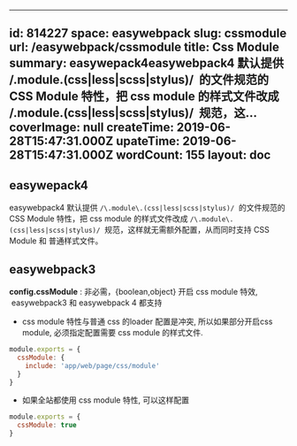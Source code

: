 
---
id: 814227
space: easywebpack
slug: cssmodule
url: /easywebpack/cssmodule
title: Css Module
summary: easywepack4easywebpack4 默认提供 /\.module\.(css|less|scss|stylus)/  的文件规范的 CSS Module 特性，把 css module 的样式文件改成 /\.module\.(css|less|scss|stylus)/  规范，这...
coverImage: null
createTime: 2019-06-28T15:47:31.000Z 
upateTime: 2019-06-28T15:47:31.000Z
wordCount: 155
layout: doc
---

## easywepack4

easywebpack4 默认提供 `/\.module\.(css|less|scss|stylus)/`  的文件规范的 CSS Module 特性，把 css module 的样式文件改成 `/\.module\.(css|less|scss|stylus)/`  规范，这样就无需额外配置，从而同时支持 CSS Module 和 普通样式文件。


## easywebpack3

**config.cssModule** : 非必需，{boolean,object} 开启 css module 特效,  easywebpack3 和 easywebpack 4 都支持

- css module 特性与普通 css 的loader 配置是冲突, 所以如果部分开启css module, 必须指定配置需要 css module 的样式文件.


```javascript
module.exports = {
  cssModule: {
    include: 'app/web/page/css/module'
  }
}
```

- 如果全站都使用 css module 特性, 可以这样配置


```javascript
module.exports = {
  cssModule: true
}
```


  